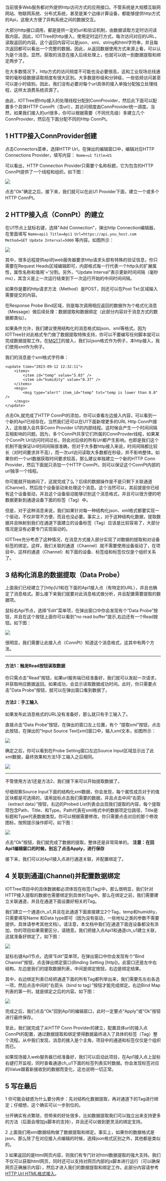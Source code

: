 

当前很多Web服务都对外提供http访问方式的应用接口。不管系统是大规模互联网网站、物联网系统、分布式系统，甚至是某个边缘计算设备，都能够提供http方式的Api，这极大方便了异构系统之间的数据交互。

大部分http接口调用，都是提供一定的url和验证机制，由数据读取方定时访问读取内容。因此，IOTTree的http接入，使用定时运行方式，每次访问对应的URL，读取返回的内容。这个返回内容可以是json、xml、string和html字符串，并且每次返回都可以看出一个完整的数据。因此，从返回数据使用方式来源上看，可以认为是个消息。显然，获取的消息在接入后续处理上，也就可以统一到数据提取和绑定两步了。

在大多数情况下，http方式的访问频度不可能也没必要很高，这和工业现场总线通常的毫秒级数据读取频度有很大区别。大多数是秒级和分钟级，一些低频访问甚至可以是小时级别。因此，我们没有必要对每个url具体的接入单独分配独立处理线程，这样太浪费系统资源了。

由此，IOTTree把http接入的处理线程分配到ConnProvider，然后此下面可以配置多个具体HTTP ConnPt（含url），其访问频度由ConnProvider统一调度。当然，如果我们接入的url很多，你可以根据需要（不同优先级）多建立几个ConnProvider，然后在下面分配不同的Http ConnPt。

## 1 HTTP接入ConnProvider创建

点击Connectors菜单，选择HTTP Url，在弹出的编辑窗口中，编辑对应HTTP Connections Provider，填写内容：
`
Name=u1 Title=U1
`

可以看出，HTTP Connection Provider只需要个名称标题，它为包含的HTTP ConnPt提供了一个线程和组织。如下图：

<img src="../img/conn/http01.png">

点击"Ok"确定之后，接下来，我们就可以在此U1 Provider下面，建立一个或多个HTTP ConnPt。

## 2 HTTP接入点（ConnPt）的建立

在U1节点上鼠标右键，选择"Add Connection"，弹出http Connection编辑器，在里面填写
`
Name=api1 Title=Api1 Url=https://api.you_host.com  Method=GET Update Interval=5000
`
等内容。如图所示：

<img src="../img/conn/http02.png">

其中，很多远程提供api的web服务器要求http请求头部有特殊的验证信息，你只需要在Request Heads区域编辑即可，内部格式每一行代表一个http头的扩展属性，属性名称和值用'='分割。另外，“Update Interval”表示更新时间间隔（毫秒ms），其含义是上一次运行结束到下一次运行开始的中间时间间隔。

如果你是要的http请求方法（Method）是POST，则还可以在Post Txt:区域输入需要提交的内容。

在Response Probe Bind区域，则是每次调用相应返回的数据作为个格式化消息（Message）做后续处理：数据提取和数据绑定（此部分内容对于消息方式的数据都类似）。

如果条件允许，我们建议使用结构化的消息格式如json、xml等格式。因为IOTTree针对此格式专门做了数据提取特殊支持，你可以不要编写任何脚本就可以完成数据提取工作。在[MQTT][mqtt]的接入，我们以json格式作为例子，本http接入，我们使用xml作为例子。

我们的消息是个xml格式字符串：

```
<update time="2023-09-12 12:32:11">
    <items>
        <item id="temp" value="5.03" />
        <item id="humidity" value="0.37" />
    </items>
    <msgs>
        <msg type="alert" item_id="temp" txt="temp is lower than 8.0" />
    </msgs>
</update>
```

点击Ok,就完成了HTTP ConnPt的添加，你可以查看左边接入内容，可以看到一个新的Api1已经存在。当然我们还可以在U1下面新增更多的URL Http ConnPt接入，这些接入会共享Conn Provider U1的内部线程。这时候会产生一个时间间隔互相影响的问题。因为，多个ConnPt共享它们所属的ConnProvder线程，如果某个ConnPt Url访问时间过长，则会对后续的所有Url都产生影响。也即是我们这个机制不能保证Url时间间隔很准确，但对于大多数http接入来说，时间间隔都比较长（对时间要求并不高），而一次url访问读取大多数都在秒级，并不影响整体。如果你的一个url数据获取时间要求较高，那么建议单独建立一个新的HTTP Conn Provider，然后下面就只添加一个HTTP ConnPt，则可以保证这个ConnPt内部的url独享一个线程。

你可能就开始纳闷了，这就完成了么？后续的数据操作是不是只剩下关联通道(Channel)，然后找个设备驱动来处理这个消息。这个当然可以，其前提是你已经有这个设备驱动，并且这个设备驱动能够识别这个消息格式，并且可以很方便的吧数据更新到通道设备下面的标签（Tag）中。

但是，对于这种消息来说，我们如果针对每一种结构化json、xml格式都要实现一个驱动，不仅非常不方便，而且也没必要。事实上，对于这种结构化数据，提取数据并且映射到我们在通道下面建立的设备标签（Tag）应该是比较容易了，大部分情况是没有必要专门实现驱动的。

IOTTree充分考虑了这种情况，在消息方式接入部分实现了对数据的提取和对设备标签的绑定。这样，我们关联的通道（Channel）就不需要使用设备驱动了，在项目中，这样的通道（Channel）和下面的设备、标签组和标签仅仅是个组织关系了。

[mqtt]: ./msg_mqtt.md

## 3 结构化消息的数据提取（Data Probe）

上面我们已经建立了\[http\]U1和在下面的Api1接入点（有特定的URL），并且也确定了消息格式。那么接下来我们就要对此消息格式做分析，并且配置需要提取的数据项。

鼠标右Api节点，选择“Edit”菜单项，在弹出窗口中你会发现有个“Data Probe”按钮，并且在这个按钮上面你可以看到"no read buffer"提示,右边还有一个Read按钮。如下图：

<img src="../img/conn/http03.png">


很明显，我们需要让此接入点（ConnPt）知道这个消息格式，这其中有两个方法。

---

#### 方法1：触发Read按钮读取数据

你只需点击"Read"按钮，如果url服务端已经准备好，我们就可以发起一次请求，并获取响应数据返回。如果成功，会显示读取数据成功时间。此时，你只需要点击"Data Probe"按钮，就可以在弹出窗口看到数据了。

#### 方法2：手工输入

如果发布此消息格式的URL没有准备好，那么就只有手工输入了。

直接点击“Data Probe”按钮，在弹出的窗口左上位置，有个 “提取xml”按钮，点击此按钮，在弹出的"Input Source Text\[xml\]窗口中，输入xml文本，如图所示：

<img src="../img/conn/http04.png">

确定之后，你可以看到在Probe Setting窗口左边Source Input区域显示出了此xml数据，最终效果和方法1手工输入之后相同。

<img src="../img/conn/http05.png">

---

不管使用方法1还是方法2，我们接下来可以开始提取数据了。

仔细观察Source Input下面的结构化xml数据，你会发现，每个属性成员对于的值区块都是可选择的，请用鼠标点击我们需要的数据，并且点击中间“右箭头（extract data）”按钮，右边的Probed List列表会出现我们提取的内容，每个提取项包含Path、Title、和Type。Path代表在xml格式中的数据项定位路径，Title是标题和Type代表数据类型。你可以根据需要修改，你只需要点击对应的那个修改图标，按照提示操作即可。如下图：

<img src="../img/conn/http06.png">

点击“Ok”按钮，我们就完成了数据的提取，整体还是非常简单的。 <b>注意：在回Api1编辑窗口的时候，别忘了点击Apply，进行保存</b>

接下来，我们可以对Api1接入点进行通道关联，并配置绑定了。

## 4 关联到通道(Channel)并配置数据绑定

IOTTree项目中的具体数据都必须体现在标签(Tag)中，那么很明显，我们针对HTTP接入提取的数据也需要绑定到具体的Tag中。那么在绑定之前，我们需要建立关联通道，并且在通道下面设置好相关的Tag。

我们建立一个通道ch_u1,并且在此通道下面直接建立2个Tag，temp和humidity，只需要填写Name 和Data type即可（因为没有驱动，一些地址之类的参数不需要提供，具体请参考其他文档）。请注意，本文档中我们在通道下面连设备都没有添加，你的项目如果需要区分，请随意。我们把接入点Api1和通道ch_u1建立关联，这就准备好绑定了。如下图：

<img src="../img/conn/http07.png">

鼠标右键Api1节点，选择“Edit”菜单项，在弹出窗口中你会发现有个“Bind Channel”按钮，点击弹出绑定窗口(Binding Setting \[http\])。此窗口还是左中右结构，左边是我们的提取数据列表，中间是绑定按钮，右边是绑定结果。

其中，右边绑定列表已经把通道下面的所有Tag都列举出来，我们需要先左右各选一项，然后点击中间的“右箭头（bind to tag）”按钮才能完成绑定。右边Bind Map列表的第一列，就是绑定之后的内容。如下图：

<img src="../img/conn/http08.png">

完成之后，我们点击“Ok”回到Api1的编辑窗口，此时一定要点“Apply”或“Ok”按钮进行最终保存。

至此，我们就完成了从HTTP Conn Provider的建立，配置具体url的接入点ConnPt的配置，通过数据提取和绑定使得数据最终进入了具体的标签（Tag）整个流程。从中我们发现，消息的接入是个主角，项目中的通道和标签仅仅是个组织而已。

如果现场接入web服务器已经准备好，我们可以启动此项目，在Api1接入点上鼠标右键打开监视，同时查看通道ch_u1下面的标签列表实时数据。你会发现标签对应的Value跟着新接收到的数据而变化，这也说明一切正常。

## 5 写在最后

1 你可能会疑惑为什么要分两步：先对结构化数据提取，再对通道下的Tag进行绑定；仔细想，这个确实可以一步到位的。

分开确实有点繁琐，但带来的好处很多，比如数据提取我们可以独立出来支持更多的方法（后面会增加js脚本的支持），并且还可以做到更灵活的绑定支持。

2 上面我们用xml数据结构做了数据提取和绑定。事实上，如果你的数据格式是json，那么除了在对应接入点编辑的时候，选择json格式区别之外，其他都是类似的。

3 如果返回的是html网页内容，则我们有专门针对html数据提取的强大支持。我们不仅可以获取html网页，同时还可以支持对网页内部的js脚本进行运行（可以确保网页正确展示内容），然后才进入我们的数据提取和绑定工作。此部分内容请参考[HTTP Url HTML格式接入][http_url_html]。





[http_url_html]:./msg_http_url_html.md
